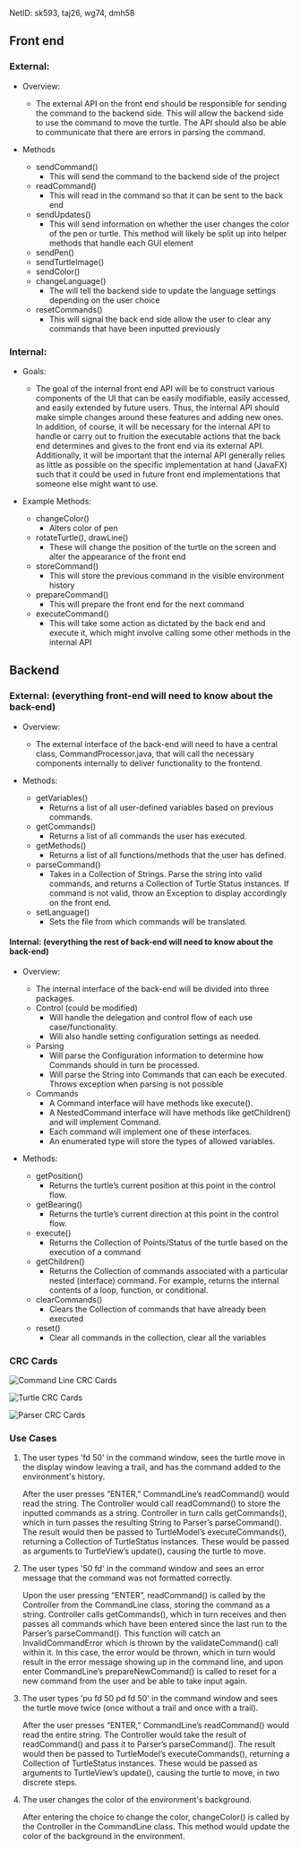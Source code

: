 NetID:  sk593, taj26, wg74, dmh58

## Front end

### External:
* Overview:
    - The external API on the front end should be responsible for 
    sending the command to the backend side. This will allow the backend 
    side to use the command to move the turtle. The API should also be able 
    to communicate that there are errors in parsing the command. 
    
* Methods
    - sendCommand()
        * This will send the command to the backend side of the project
    - readCommand()
        * This will read in the command so that it can be sent to the back end 
    - sendUpdates()
        * This will send information on whether the user changes the color of the 
        pen or turtle. This method will likely be split up into helper methods that 
        handle each GUI element
    - sendPen()
    - sendTurtleImage()
    - sendColor()
    - changeLanguage()
        * The will tell the backend side to update the language settings depending on the user choice
    - resetCommands()
        * This will signal the back end side allow the user to clear any commands 
        that have been inputted previously


### Internal:
* Goals:
    - The goal of the internal front end API will be to construct various components of 
    the UI that can be easily modifiable, easily accessed, and easily extended by future users. 
    Thus, the internal API should make simple changes around these features and adding new ones. 
    In addition, of course, it will be necessary for the internal API to handle or carry out to 
    fruition the executable actions that the back end determines and gives to the front end via its 
    external API. Additionally, it will be important that the internal API generally relies as little 
    as possible on the specific implementation at hand (JavaFX) such that it could be used in future 
    front end implementations that someone else might want to use.
   

* Example Methods:
    - changeColor()
        * Alters color of pen
    - rotateTurtle(), drawLine()
        * These will change the position of the turtle on the screen and alter the appearance 
        of the front end
    - storeCommand()
        * This will store the previous command in the visible environment history
    - prepareCommand()
        * This will prepare the front end for the next command
    - executeCommand()
        * This will take some action as dictated by the back end and execute it, which might 
        involve calling some other methods in the internal API



 
## Backend 

### External: (everything front-end will need to know about the back-end)
* Overview:
    - The external interface of the back-end will need to have a central class, 
    CommandProcessor.java, that will call the necessary components internally to deliver 
    functionality to the frontend.

* Methods:
    - getVariables()
        * Returns a list of all user-defined variables based on previous commands.
    - getCommands()
        * Returns a list of all commands the user has executed.
    - getMethods()
        * Returns a list of all functions/methods that the user has defined.
    - parseCommand()
        * Takes in a Collection of Strings. Parse the string into valid commands, and 
        returns a Collection of Turtle Status instances. If command is not valid, throw an 
        Exception to display accordingly on the front end.
    - setLanguage()
        * Sets the file from which commands will be translated.
 
#### Internal: (everything the rest of back-end will need to know about the back-end)
* Overview:
    - The internal interface of the back-end will be divided into three packages.
    - Control (could be modified)
        * Will handle the delegation and control flow of each use case/functionality.
        * Will also handle setting configuration settings as needed.
    - Parsing
        * Will parse the Configuration information to determine how Commands should in turn be processed.
        * Will parse the String into Commands that can each be executed. Throws exception when 
        parsing is not possible
    - Commands
        * A Command interface will have methods like execute().
        * A NestedCommand interface will have methods like getChildren() and will implement Command.
        * Each command will implement one of these interfaces.
        * An enumerated type will store the types of allowed variables.
        
* Methods: 
    - getPosition()
        * Returns the turtle’s current position at this point in the control flow.
    - getBearing()
        * Returns the turtle’s current direction at this point in the control flow.
    - execute()
        * Returns the Collection of Points/Status of the turtle based on the execution of a command
    - getChildren()
        * Returns the Collection of commands associated with a particular nested (interface) 
        command. For example, returns the internal contents of a loop, function, or conditional.
    - clearCommands()
        * Clears the Collection of commands that have already been executed
    - reset()
        * Clear all commands in the collection, clear all the variables

### CRC Cards
![](CommandLineCRC.png "Command Line CRC Cards")

![](TurtleCRC.png "Turtle CRC Cards")

![](ParserCRC.png "Parser CRC Cards")
 
### Use Cases
1. The user types 'fd 50' in the command window, sees the turtle move in the display window leaving a trail, and has the command added to the environment's history.

    After the user presses “ENTER,” CommandLine’s readCommand() would read the string. The Controller would call readCommand() to store the inputted commands as a string. Controller in turn calls getCommands(), which in turn passes the resulting String to Parser’s parseCommand(). The result would then be passed to TurtleModel’s executeCommands(), returning a Collection of TurtleStatus instances. These would be passed as arguments to TurtleView’s update(), causing the turtle to move.

2. The user types '50 fd' in the command window and sees an error message that the command was not formatted correctly.

    Upon the user pressing “ENTER”, readCommand() is called by the Controller from the CommandLine class, storing the command as a string. Controller calls getCommands(), which in turn receives and then passes all commands which have been entered since the last run to the Parser’s parseCommand(). This function will catch an InvalidCommandError which is thrown by the validateCommand() call within it. In this case, the error would be thrown, which in turn would result in the error message showing up in the command line, and upon enter CommandLine’s prepareNewCommand() is called to reset for a new command from the user and be able to take input again.

3. The user types 'pu fd 50 pd fd 50' in the command window and sees the turtle move twice (once without a trail and once with a trail).

    After the user presses “ENTER,” CommandLine’s readCommand() would read the entire string. The Controller would take the result of readCommand() and pass it to Parser’s parseCommand(). The result would then be passed to TurtleModel’s executeCommands(), returning a Collection of TurtleStatus instances. These would be passed as arguments to TurtleView’s update(), causing the turtle to move, in two discrete steps.

4. The user changes the color of the environment's background.

    After entering the choice to change the color, changeColor() is called by the Controller in the CommandLine class. This method would update the color of the background in the environment.

 


